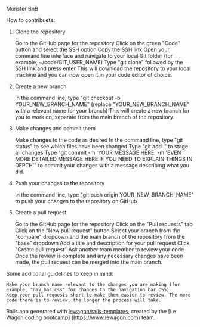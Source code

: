 Monster BnB

How to contribuete:

1.  Clone the repository

    Go to the GitHub page for the repository
    Click on the green "Code" button and select the SSH option
    Copy the SSH link
    Open your command line interface and navigate to your local Git folder (for example, ~/code/GIT_USER_NAME)
    Type "git clone" followed by the SSH link and press enter
    This will download the repository to your local machine and you can now open it in your code editor of choice.

2.  Create a new branch

    In the command line, type "git checkout -b YOUR_NEW_BRANCH_NAME" (replace "YOUR_NEW_BRANCH_NAME" with a relevant name for your branch)
    This will create a new branch for you to work on, separate from the main branch of the repository.

3.  Make changes and commit them

    Make changes to the code as desired
    In the command line, type "git status" to see which files have been changed
    Type "git add ." to stage all changes
    Type "git commit -m 'YOUR MESSAGE HERE' -m 'EVEN MORE DETAILED MESSAGE HERE IF YOU NEED TO EXPLAIN THINGS IN DEPTH'" to commit your changes with a       message describing what you did.

4.  Push your changes to the repository

    In the command line, type "git push origin YOUR_NEW_BRANCH_NAME" to push your changes to the repository on GitHub

5.  Create a pull request

    Go to the GitHub page for the repository
    Click on the "Pull requests" tab
    Click on the "New pull request" button
    Select your branch from the "compare" dropdown and the main branch of the repository from the "base" dropdown
    Add a title and description for your pull request
    Click "Create pull request"
    Ask another team member to review your code
    Once the review is complete and any necessary changes have been made, the pull request can be merged into the main branch.

Some additional guidelines to keep in mind:

    Make your branch name relevant to the changes you are making (for example, "nav_bar_css" for changes to the navigation bar CSS)
    Keep your pull requests short to make them easier to review. The more code there is to review, the longer the process will take.
    

Rails app generated with [lewagon/rails-templates](https://github.com/lewagon/rails-templates), created by the [Le Wagon coding bootcamp]                 (https://www.lewagon.com) team.
